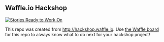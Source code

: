 ## Waffle.io Hackshop

[![Stories Ready to Work On](https://badge.waffle.io/jenshurley/cfd_web_test.svg?label=ready&title=Cards%20Ready%20To%20Work%20On)](https://waffle.io/jenshurley/cfd_web_test)

This repo was created from http://hackshop.waffle.io. Use [the Waffle board](https://waffle.io/jenshurley/cfd_web_test) for this repo to always know what to do next for your hackshop project!